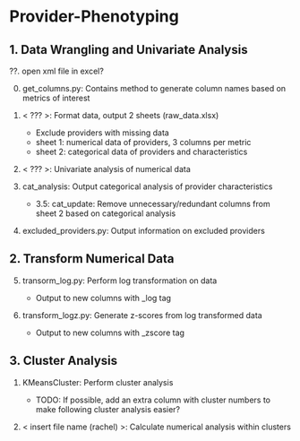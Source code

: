 # Provider-Phenotyping

## 1. Data Wrangling and Univariate Analysis

??. open xml file in excel?

0. get_columns.py: Contains method to generate column names based on metrics of interest

1. < ??? >:  Format data, output 2 sheets (raw_data.xlsx)
    - Exclude providers with missing data
    - sheet 1: numerical data of providers, 3 columns per metric
    - sheet 2: categorical data of providers and characteristics
    
2. < ??? >: Univariate analysis of numerical data

3. cat_analysis: Output categorical analysis of provider characteristics
    - 3.5: cat_update: Remove unnecessary/redundant columns from sheet 2 based on categorical analysis
    
4. excluded_providers.py: Output information on excluded providers

## 2. Transform Numerical Data

5. transorm_log.py: Perform log transformation on data
    - Output to new columns with _log tag
    
6. transform_logz.py: Generate z-scores from log transformed data
    - Output to new columns with _zscore tag
    
## 3. Cluster Analysis

1. KMeansCluster: Perform cluster analysis
    - TODO: If possible, add an extra column with cluster numbers to make following cluster analysis easier?
    
2. < insert file name (rachel) >: Calculate numerical analysis within clusters



